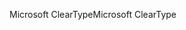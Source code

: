 <span data-ttu-id="eed9d-101">Microsoft ClearType</span><span class="sxs-lookup"><span data-stu-id="eed9d-101">Microsoft ClearType</span></span>